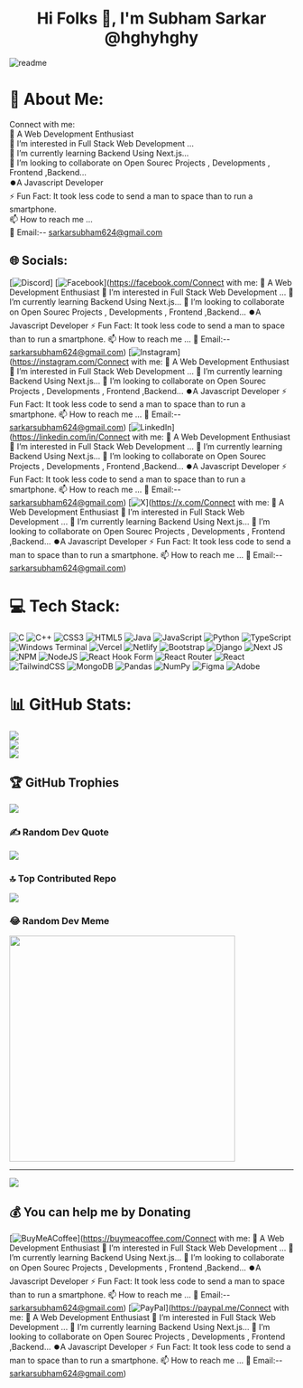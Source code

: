                                                                                                                                                                               
  
                                         
 
                
                   
                                                                                                         

 
 
 <h1 align="center" style="color:powerblue">Hi Folks 👋, I'm Subham Sarkar @hghyhghy</h1>
<p align="left">        
</p>          
         
![readme](https://github.com/hghyhghy/hghyhghy/assets/140393712/5ae89c8f-f4a9-4973-a069-8601e25f1f33) 
   
# 💫 About Me:
Connect with me:<br>👋 A Web Development Enthusiast<br>👀 I’m interested in Full Stack Web Development ...<br>🌱 I’m currently learning Backend Using Next.js...<br>💞️ I’m looking to collaborate on Open Sourec Projects , Developments , Frontend ,Backend...<br>⏺️A Javascript Developer<br>⚡ Fun Fact: It took less code to send a man to space than to run a smartphone.<br>📫 How to reach me ...<br>📩 Email:-- sarkarsubham624@gmail.com


## 🌐 Socials:
[![Discord](https://img.shields.io/badge/Discord-%237289DA.svg?logo=discord&logoColor=white)] [![Facebook](https://img.shields.io/badge/Facebook-%231877F2.svg?logo=Facebook&logoColor=white)](https://facebook.com/Connect with me: 👋 A Web Development Enthusiast 👀 I’m interested in Full Stack Web Development ... 🌱 I’m currently learning Backend Using Next.js... 💞️ I’m looking to collaborate on Open Sourec Projects , Developments , Frontend ,Backend... ⏺️A Javascript Developer ⚡ Fun Fact: It took less code to send a man to space than to run a smartphone. 📫 How to reach me ... 📩 Email:-- sarkarsubham624@gmail.com) [![Instagram](https://img.shields.io/badge/Instagram-%23E4405F.svg?logo=Instagram&logoColor=white)](https://instagram.com/Connect with me: 👋 A Web Development Enthusiast 👀 I’m interested in Full Stack Web Development ... 🌱 I’m currently learning Backend Using Next.js... 💞️ I’m looking to collaborate on Open Sourec Projects , Developments , Frontend ,Backend... ⏺️A Javascript Developer ⚡ Fun Fact: It took less code to send a man to space than to run a smartphone. 📫 How to reach me ... 📩 Email:-- sarkarsubham624@gmail.com) [![LinkedIn](https://img.shields.io/badge/LinkedIn-%230077B5.svg?logo=linkedin&logoColor=white)](https://linkedin.com/in/Connect with me: 👋 A Web Development Enthusiast 👀 I’m interested in Full Stack Web Development ... 🌱 I’m currently learning Backend Using Next.js... 💞️ I’m looking to collaborate on Open Sourec Projects , Developments , Frontend ,Backend... ⏺️A Javascript Developer ⚡ Fun Fact: It took less code to send a man to space than to run a smartphone. 📫 How to reach me ... 📩 Email:-- sarkarsubham624@gmail.com) [![X](https://img.shields.io/badge/X-black.svg?logo=X&logoColor=white)](https://x.com/Connect with me: 👋 A Web Development Enthusiast 👀 I’m interested in Full Stack Web Development ... 🌱 I’m currently learning Backend Using Next.js... 💞️ I’m looking to collaborate on Open Sourec Projects , Developments , Frontend ,Backend... ⏺️A Javascript Developer ⚡ Fun Fact: It took less code to send a man to space than to run a smartphone. 📫 How to reach me ... 📩 Email:-- sarkarsubham624@gmail.com) 

# 💻 Tech Stack:
![C](https://img.shields.io/badge/c-%2300599C.svg?style=for-the-badge&logo=c&logoColor=white) ![C++](https://img.shields.io/badge/c++-%2300599C.svg?style=for-the-badge&logo=c%2B%2B&logoColor=white) ![CSS3](https://img.shields.io/badge/css3-%231572B6.svg?style=for-the-badge&logo=css3&logoColor=white) ![HTML5](https://img.shields.io/badge/html5-%23E34F26.svg?style=for-the-badge&logo=html5&logoColor=white) ![Java](https://img.shields.io/badge/java-%23ED8B00.svg?style=for-the-badge&logo=openjdk&logoColor=white) ![JavaScript](https://img.shields.io/badge/javascript-%23323330.svg?style=for-the-badge&logo=javascript&logoColor=%23F7DF1E) ![Python](https://img.shields.io/badge/python-3670A0?style=for-the-badge&logo=python&logoColor=ffdd54) ![TypeScript](https://img.shields.io/badge/typescript-%23007ACC.svg?style=for-the-badge&logo=typescript&logoColor=white) ![Windows Terminal](https://img.shields.io/badge/Windows%20Terminal-%234D4D4D.svg?style=for-the-badge&logo=windows-terminal&logoColor=white) ![Vercel](https://img.shields.io/badge/vercel-%23000000.svg?style=for-the-badge&logo=vercel&logoColor=white) ![Netlify](https://img.shields.io/badge/netlify-%23000000.svg?style=for-the-badge&logo=netlify&logoColor=#00C7B7) ![Bootstrap](https://img.shields.io/badge/bootstrap-%238511FA.svg?style=for-the-badge&logo=bootstrap&logoColor=white) ![Django](https://img.shields.io/badge/django-%23092E20.svg?style=for-the-badge&logo=django&logoColor=white) ![Next JS](https://img.shields.io/badge/Next-black?style=for-the-badge&logo=next.js&logoColor=white) ![NPM](https://img.shields.io/badge/NPM-%23CB3837.svg?style=for-the-badge&logo=npm&logoColor=white) ![NodeJS](https://img.shields.io/badge/node.js-6DA55F?style=for-the-badge&logo=node.js&logoColor=white) ![React Hook Form](https://img.shields.io/badge/React%20Hook%20Form-%23EC5990.svg?style=for-the-badge&logo=reacthookform&logoColor=white) ![React Router](https://img.shields.io/badge/React_Router-CA4245?style=for-the-badge&logo=react-router&logoColor=white) ![React](https://img.shields.io/badge/react-%2320232a.svg?style=for-the-badge&logo=react&logoColor=%2361DAFB) ![TailwindCSS](https://img.shields.io/badge/tailwindcss-%2338B2AC.svg?style=for-the-badge&logo=tailwind-css&logoColor=white) ![MongoDB](https://img.shields.io/badge/MongoDB-%234ea94b.svg?style=for-the-badge&logo=mongodb&logoColor=white) ![Pandas](https://img.shields.io/badge/pandas-%23150458.svg?style=for-the-badge&logo=pandas&logoColor=white) ![NumPy](https://img.shields.io/badge/numpy-%23013243.svg?style=for-the-badge&logo=numpy&logoColor=white) ![Figma](https://img.shields.io/badge/figma-%23F24E1E.svg?style=for-the-badge&logo=figma&logoColor=white) ![Adobe](https://img.shields.io/badge/adobe-%23FF0000.svg?style=for-the-badge&logo=adobe&logoColor=white)
# 📊 GitHub Stats:
![](https://github-readme-stats.vercel.app/api?username=hghyhghy&theme=highcontrast&hide_border=true&include_all_commits=true&count_private=true)<br/>
![](https://github-readme-streak-stats.herokuapp.com/?user=hghyhghy&theme=highcontrast&hide_border=true)<br/>
![](https://github-readme-stats.vercel.app/api/top-langs/?username=hghyhghy&theme=highcontrast&hide_border=true&include_all_commits=true&count_private=true&layout=compact)

## 🏆 GitHub Trophies
![](https://github-profile-trophy.vercel.app/?username=hghyhghy&theme=tokyonight&no-frame=true&no-bg=false&margin-w=4)

### ✍️ Random Dev Quote
![](https://quotes-github-readme.vercel.app/api?type=horizontal&theme=tokyonight)

### 🔝 Top Contributed Repo
![](https://github-contributor-stats.vercel.app/api?username=hghyhghy&limit=5&theme=dark&combine_all_yearly_contributions=true)

### 😂 Random Dev Meme
<img src='https://randommeme-five.vercel.app/' style="height: 400px;"/>

---
[![](https://visitcount.itsvg.in/api?id=hghyhghy&icon=0&color=0)](https://visitcount.itsvg.in)

  ## 💰 You can help me by Donating
  [![BuyMeACoffee](https://img.shields.io/badge/Buy%20Me%20a%20Coffee-ffdd00?style=for-the-badge&logo=buy-me-a-coffee&logoColor=black)](https://buymeacoffee.com/Connect with me: 👋 A Web Development Enthusiast 👀 I’m interested in Full Stack Web Development ... 🌱 I’m currently learning Backend Using Next.js... 💞️ I’m looking to collaborate on Open Sourec Projects , Developments , Frontend ,Backend... ⏺️A Javascript Developer ⚡ Fun Fact: It took less code to send a man to space than to run a smartphone. 📫 How to reach me ... 📩 Email:-- sarkarsubham624@gmail.com) [![PayPal](https://img.shields.io/badge/PayPal-00457C?style=for-the-badge&logo=paypal&logoColor=white)](https://paypal.me/Connect with me: 👋 A Web Development Enthusiast 👀 I’m interested in Full Stack Web Development ... 🌱 I’m currently learning Backend Using Next.js... 💞️ I’m looking to collaborate on Open Sourec Projects , Developments , Frontend ,Backend... ⏺️A Javascript Developer ⚡ Fun Fact: It took less code to send a man to space than to run a smartphone. 📫 How to reach me ... 📩 Email:-- sarkarsubham624@gmail.com) 

  
<!-- Proudly created with GPRM ( https://gprm.itsvg.in ) -->
